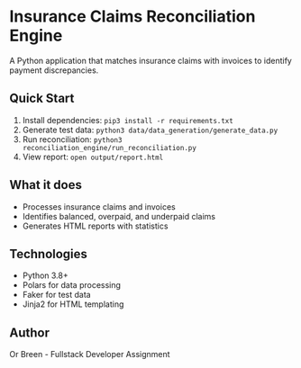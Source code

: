 # Insurance Claims Reconciliation Engine

A Python application that matches insurance claims with invoices to identify payment discrepancies.

## Quick Start

1. Install dependencies: `pip3 install -r requirements.txt`
2. Generate test data: `python3 data/data_generation/generate_data.py`
3. Run reconciliation: `python3 reconciliation_engine/run_reconciliation.py`
4. View report: `open output/report.html`

## What it does

- Processes insurance claims and invoices
- Identifies balanced, overpaid, and underpaid claims
- Generates HTML reports with statistics

## Technologies

- Python 3.8+
- Polars for data processing
- Faker for test data
- Jinja2 for HTML templating

## Author

Or Breen - Fullstack Developer Assignment

